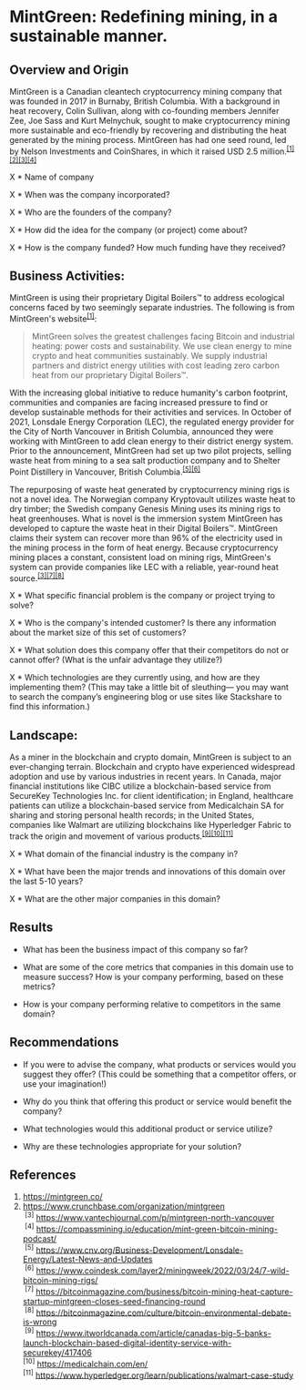 # MintGreen: Redefining mining, in a sustainable manner.

## Overview and Origin

MintGreen is a Canadian cleantech cryptocurrency mining company that was founded in 2017 in Burnaby, British Columbia. With a background in heat recovery, Colin Sullivan, along with co-founding members Jennifer Zee, Joe Sass and Kurt Melnychuk, sought to make cryptocurrency mining more sustainable and eco-friendly by recovering and distributing the heat generated by the mining process. MintGreen has had one seed round, led by Nelson Investments and CoinShares, in which it raised USD 2.5 million.<sup>[[1]](https://github.com/julianritchey/Unit-1-Homework-Assignment/blob/main/README.md#https://mintgreen.co/)[[2]](https://www.crunchbase.com/organization/mintgreen)[[3]](https://www.vantechjournal.com/p/mintgreen-north-vancouver)[[4]](https://compassmining.io/education/mint-green-bitcoin-mining-podcast/)</sup>

X * Name of company

X * When was the company incorporated?

X * Who are the founders of the company?

X * How did the idea for the company (or project) come about?

X * How is the company funded? How much funding have they received?

## Business Activities:

MintGreen is using their proprietary Digital Boilers™ to address ecological concerns faced by two seemingly separate industries. The following is from MintGreen's website<sup>[[1]](https://mintgreen.co/)</sup>:
> MintGreen solves the greatest challenges facing Bitcoin and industrial heating: power costs and sustainability. We use clean energy to mine crypto and heat communities sustainably. We supply industrial partners and district energy utilities with cost leading zero carbon heat from our proprietary Digital Boilers™.

With the increasing global initiative to reduce humanity's carbon footprint, communities and companies are facing increased pressure to find or develop sustainable methods for their activities and services. In October of 2021, Lonsdale Energy Corporation (LEC), the regulated energy provider for the City of North Vancouver in British Columbia, announced they were working with MintGreen to add clean energy to their district energy system. Prior to the announcement, MintGreen had set up two pilot projects, selling waste heat from mining to a sea salt production company and to Shelter Point Distillery in Vancouver, British Columbia.<sup>[[5]](https://www.cnv.org/Business-Development/Lonsdale-Energy/Latest-News-and-Updates)[[6]](https://www.coindesk.com/layer2/miningweek/2022/03/24/7-wild-bitcoin-mining-rigs/)</sup>

The repurposing of waste heat generated by cryptocurrency mining rigs is not a novel idea. The Norwegian company Kryptovault utilizes waste heat to dry timber; the Swedish company Genesis Mining uses its mining rigs to heat greenhouses. What is novel is the immersion system MintGreen has developed to capture the waste heat in their Digital Boilers™. MintGreen claims their system can recover more than 96% of the electricity used in the mining process in the form of heat energy. Because cryptocurrency mining places a constant, consistent load on mining rigs, MintGreen's system can provide companies like LEC with a reliable, year-round heat source.<sup>[[3]](https://www.vantechjournal.com/p/mintgreen-north-vancouver)[[7]](https://bitcoinmagazine.com/business/bitcoin-mining-heat-capture-startup-mintgreen-closes-seed-financing-round)[[8]](https://bitcoinmagazine.com/culture/bitcoin-environmental-debate-is-wrong)</sup>

X * What specific financial problem is the company or project trying to solve?

X * Who is the company's intended customer?  Is there any information about the market size of this set of customers?

X * What solution does this company offer that their competitors do not or cannot offer? (What is the unfair advantage they utilize?)

X * Which technologies are they currently using, and how are they implementing them? (This may take a little bit of sleuthing–– you may want to search the company’s engineering blog or use sites like Stackshare to find this information.)

## Landscape:

As a miner in the blockchain and crypto domain, MintGreen is subject to an ever-changing terrain. Blockchain and crypto have experienced widespread adoption and use by various industries in recent years. In Canada, major financial institutions like CIBC utilize a blockchain-based service from SecureKey Technologies Inc. for client identification; in England, healthcare patients can utilize a blockchain-based service from Medicalchain SA for sharing and storing personal health records; in the United States, companies like Walmart are utilizing blockchains like Hyperledger Fabric to track the origin and movement of various products.<sup>[[9]](https://www.itworldcanada.com/article/canadas-big-5-banks-launch-blockchain-based-digital-identity-service-with-securekey/417406)[[10]](https://medicalchain.com/en/)[[11]](https://www.hyperledger.org/learn/publications/walmart-case-study)</sup>

X * What domain of the financial industry is the company in?

X * What have been the major trends and innovations of this domain over the last 5-10 years?

X * What are the other major companies in this domain?

## Results

* What has been the business impact of this company so far?

* What are some of the core metrics that companies in this domain use to measure success? How is your company performing, based on these metrics?

* How is your company performing relative to competitors in the same domain?

## Recommendations

* If you were to advise the company, what products or services would you suggest they offer? (This could be something that a competitor offers, or use your imagination!)

* Why do you think that offering this product or service would benefit the company?

* What technologies would this additional product or service utilize?

* Why are these technologies appropriate for your solution?

## References
1. https://mintgreen.co/  
2. https://www.crunchbase.com/organization/mintgreen  
<sup>&nbsp;[3]</sup> https://www.vantechjournal.com/p/mintgreen-north-vancouver  
<sup>&nbsp;[4]</sup> https://compassmining.io/education/mint-green-bitcoin-mining-podcast/  
<sup>&nbsp;[5]</sup> https://www.cnv.org/Business-Development/Lonsdale-Energy/Latest-News-and-Updates  
<sup>&nbsp;[6]</sup> https://www.coindesk.com/layer2/miningweek/2022/03/24/7-wild-bitcoin-mining-rigs/  
<sup>&nbsp;[7]</sup> https://bitcoinmagazine.com/business/bitcoin-mining-heat-capture-startup-mintgreen-closes-seed-financing-round  
<sup>&nbsp;[8]</sup> https://bitcoinmagazine.com/culture/bitcoin-environmental-debate-is-wrong  
<sup>&nbsp;[9]</sup> https://www.itworldcanada.com/article/canadas-big-5-banks-launch-blockchain-based-digital-identity-service-with-securekey/417406  
<sup>[10]</sup> https://medicalchain.com/en/  
<sup>[11]</sup> https://www.hyperledger.org/learn/publications/walmart-case-study
